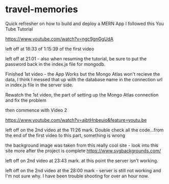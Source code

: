 # travel-memories
Quick refresher on how to build and deploy a MERN App
I followed this You Tube Tutorial 

https://www.youtube.com/watch?v=ngc9gnGgUdA

left off at 18:33 of 1:15:39 of the first video

left off at 21:01 - also when resuming the tutorial, be sure to put the password back in the index.js file for mongodb.

Finished 1st video - the App Works but the Mongo Atlas won't recieve the data, I think I messed that up with the database name in the connection url in index.js file in the server side. 

Rewatch the 1st video, the part of setting up the Mongo Atlas connection and fix the problem

then commence with Video 2 

https://www.youtube.com/watch?v=aibtHnbeuio&feature=youtu.be

left off on the 2nd video at the 11:26 mark. Double check all the code...from the end of the first video to this part, something is wrong

the background image was taken from this really cool site - look into this site more after the project is complete
https://www.svgbackgrounds.com/

left off on 2nd video at 23:43 mark. at this point the server isn't working. 

left off on the 2nd video at the 28:00 mark - server is still not working and I'm not sure why. I have been trouble shooting for over an hour now. 